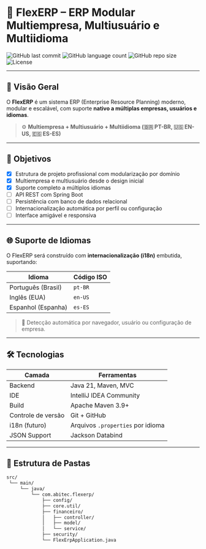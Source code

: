 # 💼 FlexERP – ERP Modular Multiempresa, Multiusuário e Multiidioma

![GitHub last commit](https://img.shields.io/github/last-commit/grupoabik/flexerp)
![GitHub language count](https://img.shields.io/github/languages/count/grupoabik/flexerp)
![GitHub repo size](https://img.shields.io/github/repo-size/grupoabik/flexerp)
![License](https://img.shields.io/badge/license-MIT-blue.svg)

---

## 🧭 Visão Geral

O **FlexERP** é um sistema ERP (Enterprise Resource Planning) moderno, modular e escalável, com suporte **nativo a múltiplas empresas, usuários e idiomas**.

> ⚙️ **Multiempresa + Multiusuário + Multiidioma (🇧🇷 PT-BR, 🇺🇸 EN-US, 🇪🇸 ES-ES)**

---

## 🎯 Objetivos

- [x] Estrutura de projeto profissional com modularização por domínio
- [x] Multiempresa e multiusuário desde o design inicial
- [x] Suporte completo a múltiplos idiomas
- [ ] API REST com Spring Boot
- [ ] Persistência com banco de dados relacional
- [ ] Internacionalização automática por perfil ou configuração
- [ ] Interface amigável e responsiva

---

## 🌐 Suporte de Idiomas

O FlexERP será construído com **internacionalização (i18n)** embutida, suportando:

| Idioma        | Código ISO |
|---------------|------------|
| Português (Brasil) | `pt-BR`     |
| Inglês (EUA)       | `en-US`     |
| Espanhol (Espanha) | `es-ES`     |

> 🔄 Detecção automática por navegador, usuário ou configuração de empresa.

---

## 🛠️ Tecnologias

| Camada         | Ferramentas |
|----------------|-------------|
| Backend        | Java 21, Maven, MVC |
| IDE            | IntelliJ IDEA Community |
| Build          | Apache Maven 3.9+ |
| Controle de versão | Git + GitHub |
| i18n (futuro)  | Arquivos `.properties` por idioma |
| JSON Support   | Jackson Databind |

---

## 📁 Estrutura de Pastas

```bash
src/
 └── main/
     └── java/
         └── com.abitec.flexerp/
             ├── config/
             ├── core.util/
             ├── financeiro/
             │   ├── controller/
             │   ├── model/
             │   └── service/
             ├── security/
             └── FlexErpApplication.java
